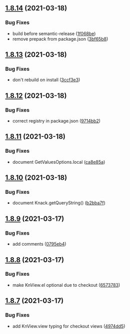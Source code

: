 ## [1.8.14](https://gitlab.com/HumanoidSolutions/knack-types/compare/v1.8.13...v1.8.14) (2021-03-18)


### Bug Fixes

* build before semantic-release ([1f068be](https://gitlab.com/HumanoidSolutions/knack-types/commit/1f068befec8a74265a28ffc1fd6951b97f0b3676))
* remove prepack from package.json ([3bf65b8](https://gitlab.com/HumanoidSolutions/knack-types/commit/3bf65b860c4c2ba164b499c0de1a9617aa59cafe))

## [1.8.13](https://gitlab.com/HumanoidSolutions/knack-types/compare/v1.8.12...v1.8.13) (2021-03-18)


### Bug Fixes

* don't rebuild on install ([3ccf3e3](https://gitlab.com/HumanoidSolutions/knack-types/commit/3ccf3e3f88684058f47d246315f4f28ec90740c1))

## [1.8.12](https://gitlab.com/HumanoidSolutions/knack-types/compare/v1.8.11...v1.8.12) (2021-03-18)


### Bug Fixes

* correct registry in package.json ([9714bb2](https://gitlab.com/HumanoidSolutions/knack-types/commit/9714bb297a91d31db7200c88cd2b212349714e8e))

## [1.8.11](https://gitlab.com/HumanoidSolutions/knack-types/compare/v1.8.10...v1.8.11) (2021-03-18)


### Bug Fixes

* document GetValuesOptions.local ([ca8e85a](https://gitlab.com/HumanoidSolutions/knack-types/commit/ca8e85a9008275ca10edbd6b470d5c9dfc6662bf))

## [1.8.10](https://gitlab.com/HumanoidSolutions/knack-types/compare/v1.8.9...v1.8.10) (2021-03-18)


### Bug Fixes

* document Knack.getQueryString() ([b2bba7f](https://gitlab.com/HumanoidSolutions/knack-types/commit/b2bba7f8ba6138d5b34c19707d6bdecb758b643c))

## [1.8.9](https://gitlab.com/HumanoidSolutions/knack-types/compare/v1.8.8...v1.8.9) (2021-03-17)


### Bug Fixes

* add comments ([0795eb4](https://gitlab.com/HumanoidSolutions/knack-types/commit/0795eb4d7b4b031edeb9d3e6c8ffeec1aaf19813))

## [1.8.8](https://gitlab.com/HumanoidSolutions/knack-types/compare/v1.8.7...v1.8.8) (2021-03-17)


### Bug Fixes

* make KnView.el optional due to checkout ([6573783](https://gitlab.com/HumanoidSolutions/knack-types/commit/6573783c3b483c66bd7308bb3e71efce489f1d37))

## [1.8.7](https://gitlab.com/HumanoidSolutions/knack-types/compare/v1.8.6...v1.8.7) (2021-03-17)


### Bug Fixes

* add KnView.view typing for checkout views ([4974dd5](https://gitlab.com/HumanoidSolutions/knack-types/commit/4974dd5a71e4ebf2728825589ede38aa4a163a0d))
